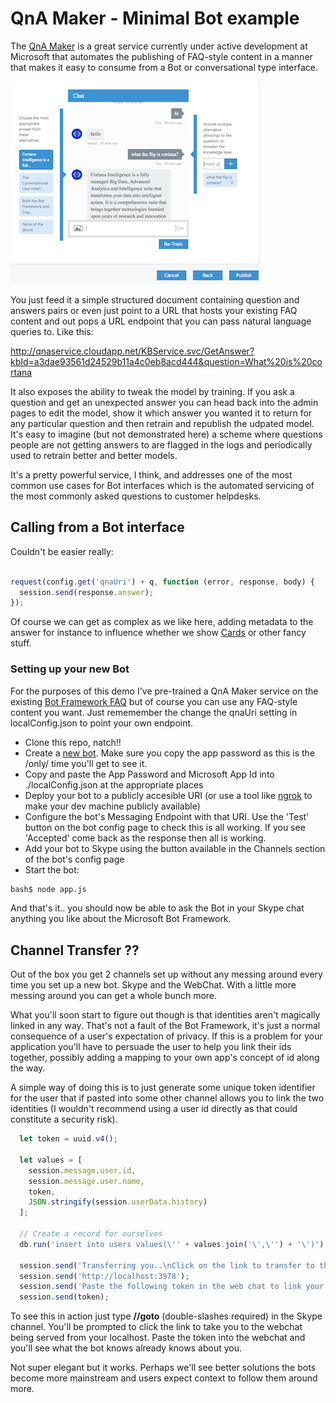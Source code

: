 # QnA Maker - Minimal Bot example

The [QnA Maker](http://qnamaker.botframework.com) is a great service currently under active development at Microsoft that automates the publishing of FAQ-style content in a manner that makes it easy to consume from a Bot or conversational type interface.

![screenshot](./assets/qna.png)

You just feed it a simple structured document containing question and answers pairs or even just 
point to a URL that hosts your existing FAQ content and out pops a URL endpoint that you can pass 
natural language queries to. Like this:

  http://qnaservice.cloudapp.net/KBService.svc/GetAnswer?kbId=a3dae93561d24529b11a4c0eb8acd444&question=What%20is%20cortana

It also exposes the ability to tweak the model by training. If you ask a question and get an 
unexpected answer you can head back into the admin pages to edit the model, show it which answer 
you wanted it to return for any particular question and then retrain and republish the udpated 
model. It's easy to imagine (but not demonstrated here) a scheme where questions people are 
not getting answers to are flagged in the logs and periodically used to retrain better and better 
models.

It's a pretty powerful service, I think, and addresses one of the most common use cases for Bot 
interfaces which is the automated servicing of the most commonly asked questions to customer 
helpdesks.

## Calling from a Bot interface

Couldn't be easier really:

  ``` javascript

  request(config.get('qnaUri') + q, function (error, response, body) {
    session.send(response.answer); 
  });
  ```

Of course we can get as complex as we like here, adding metadata to the answer for instance to influence whether we show [Cards](https://docs.botframework.com/en-us/node/builder/chat-reference/classes/_botbuilder_d_.herocard.html) or other fancy stuff.

### Setting up your new Bot

For the purposes of this demo I've pre-trained a QnA Maker service on the existing 
[Bot Framework FAQ](https://docs.botframework.com/en-us/faq/) but of course you can use any
FAQ-style content you want. Just rememember the change the qnaUri setting in localConfig.json 
to point your own endpoint.

 - Clone this repo, natch!!
 - Create a [new bot](https://dev.botframework.com/bots/new). Make sure you copy the app password as this is the /only/ time you'll get to see it.
 - Copy and paste the App Password and Microsoft App Id into ./localConfig.json at the appropriate places
 - Deploy your bot to a publicly accesible URI (or use a tool like [ngrok](https://ngrok.com/) to
make your dev machine publicly available) 
  - Configure the bot's Messaging Endpoint with that URI. 
    Use the 'Test' button on the bot config page to check this is all working. If you see 'Accepted' come back as the response then all is working.
 - Add your bot to Skype using the button available in the Channels section of the bot's config page
 - Start the bot: 
```bash
bash$ node app.js 
```

And that's it.. you should now be able to ask the Bot in your Skype chat anything you like about the Microsoft Bot Framework.

## Channel Transfer ??

Out of the box you get 2 channels set up without any messing around every time you set up a new bot. Skype and the WebChat. With a little more messing around you can get a whole bunch more. 

What you'll soon start to figure out though is that identities aren't magically linked in any way. That's not a fault of the Bot Framework, it's just a normal consequence of a user's expectation of privacy. If this is a problem for your application you'll have to persuade the user to help you link their ids together, possibly adding a mapping to your own app's concept of id along the way. 

A simple way of doing this is to just generate some unique token identifier for the user that if pasted into some other channel allows you to link the two identities (I wouldn't recommend using a user id directly as that could constitute a security risk).

```javascript
  let token = uuid.v4();

  let values = [
    session.message.user.id, 
    session.message.user.name, 
    token, 
    JSON.stringify(session.userData.history)
  ];

  // Create a record for ourselves
  db.run('insert into users values(\'' + values.join('\',\'') + '\')');

  session.send('Transferring you..\nClick on the link to transfer to the web chat');
  session.send('http://localhost:3978');
  session.send('Paste the following token in the web chat to link your channel ids:');
  session.send(token);
```

To see this in action just type **//goto** (double-slashes required) in the Skype channel. You'll be prompted to click the link to take you to the webchat being served from your localhost. Paste the token into the webchat and you'll see what the bot knows already knows about you.

Not super elegant but it works. Perhaps we'll see better solutions the bots become more mainstream and users expect context to follow them around more.
